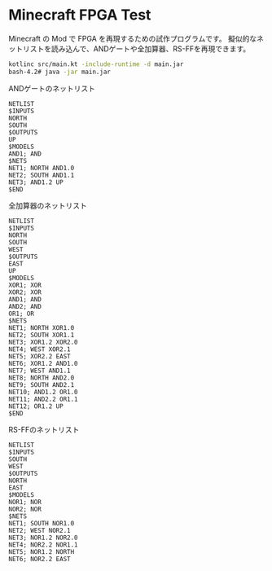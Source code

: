 # Minecraft FPGA Test

Minecraft の Mod で FPGA を再現するための試作プログラムです。
擬似的なネットリストを読み込んで、ANDゲートや全加算器、RS-FFを再現できます。

```bash
kotlinc src/main.kt -include-runtime -d main.jar
bash-4.2# java -jar main.jar
```

ANDゲートのネットリスト

```text
NETLIST
$INPUTS
NORTH
SOUTH
$OUTPUTS
UP
$MODELS
AND1; AND
$NETS
NET1; NORTH AND1.0
NET2; SOUTH AND1.1
NET3; AND1.2 UP
$END
```

全加算器のネットリスト

```text
NETLIST
$INPUTS
NORTH
SOUTH
WEST
$OUTPUTS
EAST
UP
$MODELS
XOR1; XOR
XOR2; XOR
AND1; AND
AND2; AND
OR1; OR
$NETS
NET1; NORTH XOR1.0
NET2; SOUTH XOR1.1
NET3; XOR1.2 XOR2.0
NET4; WEST XOR2.1
NET5; XOR2.2 EAST
NET6; XOR1.2 AND1.0
NET7; WEST AND1.1
NET8; NORTH AND2.0
NET9; SOUTH AND2.1
NET10; AND1.2 OR1.0
NET11; AND2.2 OR1.1
NET12; OR1.2 UP
$END
```

RS-FFのネットリスト

```text
NETLIST
$INPUTS
SOUTH
WEST
$OUTPUTS
NORTH
EAST
$MODELS
NOR1; NOR
NOR2; NOR
$NETS
NET1; SOUTH NOR1.0
NET2; WEST NOR2.1
NET3; NOR1.2 NOR2.0
NET4; NOR2.2 NOR1.1
NET5; NOR1.2 NORTH
NET6; NOR2.2 EAST
```
